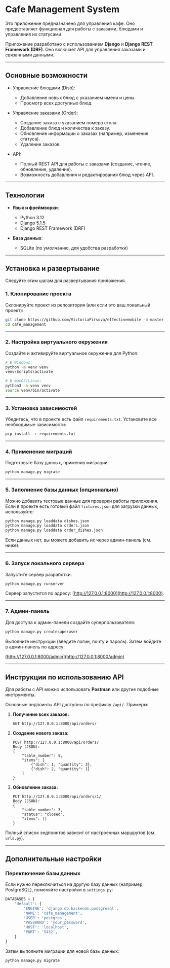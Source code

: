 # Cafe Management System

Это приложение предназначено для управления кафе. Оно предоставляет функционал для работы с заказами, блюдами и управления их статусами.  

Приложение разработано с использованием **Django** и **Django REST Framework (DRF)**. Оно включает API для управления заказами и связанными данными.

---

## **Основные возможности**

- Управление блюдами (Dish):
  - Добавление новых блюд с указанием имени и цены.
  - Просмотр всех доступных блюд.

- Управление заказами (Order):
  - Создание заказа с указанием номера стола.
  - Добавление блюд и количества к заказу.
  - Обновление информации о заказах (например, изменение статуса).
  - Удаление заказов.

- API:
  - Полный REST API для работы с заказами (создание, чтение, обновление, удаление).
  - Возможность добавления и редактирования блюд через API.

---

## **Технологии**

- **Язык и фреймворки**:
  - Python 3.12
  - Django 5.1.5
  - Django REST Framework (DRF)

- **База данных**:
  - SQLite (по умолчанию, для удобства разработки)
---

## **Установка и развертывание**

Следуйте этим шагам для развертывания приложения.

### **1. Клонирование проекта**

Склонируйте проект из репозитория (или если это ваш локальный проект):

```bash
git clone https://github.com/VictoriaFirsova/effectivemobile -b master 
cd cafe_management
```

---

### **2. Настройка виртуального окружения**

Создайте и активируйте виртуальное окружение для Python:

```bash
# В Windows:
python -m venv venv
venv\Scripts\activate

# В macOS/Linux:
python3 -m venv venv
source venv/bin/activate
```

---

### **3. Установка зависимостей**

Убедитесь, что в проекте есть файл `requirements.txt`. Установите все необходимые зависимости:

```bash
pip install -r requirements.txt
```

---

### **4. Применение миграций**

Подготовьте базу данных, применив миграции:

```bash
python manage.py migrate
```

---

### **5. Заполнение базы данных (опционально)**

Можно добавить тестовые данные для проверки работы приложения. Если в проекте есть готовый файл `fixtures.json` для загрузки данных, используйте:

```bash
python manage.py loaddata dishes.json
python manage.py loaddata orders.json
python manage.py loaddata order_dishes.json
```

Если данных нет, вы можете добавить их через админ-панель (см. ниже).

---

### **6. Запуск локального сервера**

Запустите сервер разработки:

```bash
python manage.py runserver
```

Сервер запустится по адресу: [http://127.0.0.1:8000](http://127.0.0.1:8000).

---

### **7. Админ-панель**

Для доступа к админ-панели создайте суперпользователя:

```bash
python manage.py createsuperuser
```

Выполните инструкции (введите логин, почту и пароль). Затем войдите в админ-панель по адресу:

[http://127.0.0.1:8000/admin](http://127.0.0.1:8000/admin)

---

## **Инструкции по использованию API**

Для работы с API можно использовать **Postman** или другие подобные инструменты.  

Основные эндпоинты API доступны по префиксу `/api/`. Примеры:

1. **Получение всех заказов:**
   ```
   GET http://127.0.0.1:8000/api/orders/
   ```
2. **Создание нового заказа:**
   ```
   POST http://127.0.0.1:8000/api/orders/
   Body (JSON):
   {
       "table_number": 5,
       "items": [
           {"dish": 1, "quantity": 3},
           {"dish": 2, "quantity": 1}
       ]
   }
   ```
3. **Обновление заказа:**
   ```
   PUT http://127.0.0.1:8000/api/orders/1/
   Body (JSON):
   {
       "table_number": 3,
       "status": "closed",
       "items": []
   }
   ```

Полный список эндпоинтов зависит от настроенных маршрутов (см. `urls.py`).

---

## **Дополнительные настройки**

### Переключение базы данных

Если нужно переключиться на другую базу данных (например, PostgreSQL), поменяйте настройки в `settings.py`:

```python
DATABASES = {
    'default': {
        'ENGINE': 'django.db.backends.postgresql',
        'NAME': 'cafe_management',
        'USER': 'postgres',
        'PASSWORD': 'your_password',
        'HOST': 'localhost',
        'PORT': '5432',
    }
}
```

Затем выполните миграции для новой базы данных:
```bash
python manage.py migrate
```
